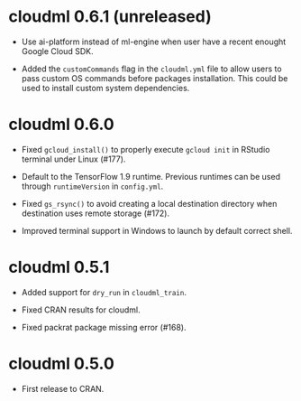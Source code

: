 # cloudml 0.6.1 (unreleased)

- Use ai-platform instead of ml-engine when user have a recent enought Google
  Cloud SDK.

- Added the `customCommands` flag in the `cloudml.yml` file to allow users to
  pass custom OS commands before packages installation. This could be used to
  install custom system dependencies.

# cloudml 0.6.0

- Fixed `gcloud_install()` to properly execute `gcloud init` in RStudio
  terminal under Linux (#177).

- Default to the TensorFlow 1.9 runtime. Previous runtimes can be used
  through `runtimeVersion` in `config.yml`.

- Fixed `gs_rsync()` to avoid creating a local destination directory when 
  destination uses remote storage (#172).

- Improved terminal support in Windows to launch by default correct shell.

# cloudml 0.5.1

- Added support for `dry_run` in `cloudml_train`.

- Fixed CRAN results for cloudml.

- Fixed packrat package missing error (#168).

# cloudml 0.5.0

- First release to CRAN.
